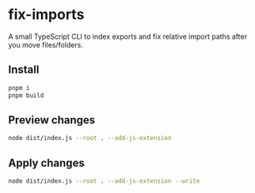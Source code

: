 # fix-imports

A small TypeScript CLI to index exports and fix relative import paths after you move files/folders.

## Install
```bash
pnpm i
pnpm build
```

## Preview changes
```bash
node dist/index.js --root . --add-js-extension
```

## Apply changes
```bash
node dist/index.js --root . --add-js-extension --write
```
